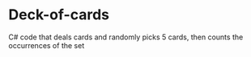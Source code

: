 # Deck-of-cards
C# code that deals cards and randomly picks 5 cards, then counts the occurrences of the set
